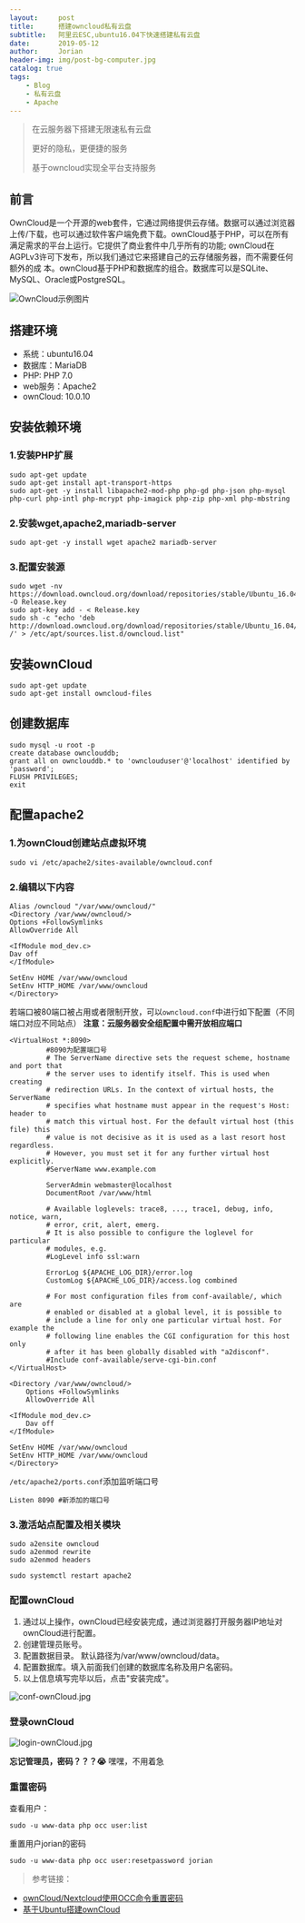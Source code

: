 ```yaml
---
layout:     post
title:      搭建owncloud私有云盘
subtitle:   阿里云ESC,ubuntu16.04下快速搭建私有云盘
date:       2019-05-12
author:     Jorian
header-img: img/post-bg-computer.jpg
catalog: true
tags:
    - Blog
    - 私有云盘
    - Apache
---
```


>在云服务器下搭建无限速私有云盘
>
>更好的隐私，更便捷的服务
>
>基于owncloud实现全平台支持服务

## 前言

OwnCloud是一个开源的web套件，它通过网络提供云存储。数据可以通过浏览器上传/下载，也可以通过软件客户端免费下载。ownCloud基于PHP，可以在所有满足需求的平台上运行。它提供了商业套件中几乎所有的功能; ownCloud在AGPLv3许可下发布，所以我们通过它来搭建自己的云存储服务器，而不需要任何额外的成
本。ownCloud基于PHP和数据库的组合。数据库可以是SQLite、MySQL、Oracle或PostgreSQL。


![OwnCloud示例图片](https://i.loli.net/2019/05/12/5cd7f165d884d.png)



## 搭建环境

- 系统：ubuntu16.04
- 数据库：MariaDB
- PHP: PHP 7.0
- web服务：Apache2
- ownCloud: 10.0.10


## 安装依赖环境

### 1.安装PHP扩展

```
sudo apt-get update
sudo apt-get install apt-transport-https
sudo apt-get -y install libapache2-mod-php php-gd php-json php-mysql php-curl php-intl php-mcrypt php-imagick php-zip php-xml php-mbstring
```

### 2.安装wget,apache2,mariadb-server

```
sudo apt-get -y install wget apache2 mariadb-server 
```

### 3.配置安装源

```
sudo wget -nv https://download.owncloud.org/download/repositories/stable/Ubuntu_16.04/Release.key -O Release.key
sudo apt-key add - < Release.key 
sudo sh -c "echo 'deb http://download.owncloud.org/download/repositories/stable/Ubuntu_16.04/ /' > /etc/apt/sources.list.d/owncloud.list"
```


## 安装ownCloud

```
sudo apt-get update
sudo apt-get install owncloud-files
```


## 创建数据库

```
sudo mysql -u root -p
create database ownclouddb;
grant all on ownclouddb.* to 'ownclouduser'@'localhost' identified by 'password';
FLUSH PRIVILEGES;
exit
```

## 配置apache2

### 1.为ownCloud创建站点虚拟环境

```
sudo vi /etc/apache2/sites-available/owncloud.conf
```

### 2.编辑以下内容

```
Alias /owncloud "/var/www/owncloud/"
<Directory /var/www/owncloud/>
Options +FollowSymlinks
AllowOverride All

<IfModule mod_dev.c>
Dav off 
</IfModule>

SetEnv HOME /var/www/owncloud
SetEnv HTTP_HOME /var/www/owncloud
</Directory>
```
若端口被80端口被占用或者限制开放，可以`owncloud.conf`中进行如下配置（不同端口对应不同站点）
**注意：云服务器安全组配置中需开放相应端口**
```
<VirtualHost *:8090>
		 #8090为配置端口号
         # The ServerName directive sets the request scheme, hostname and port that
         # the server uses to identify itself. This is used when creating
         # redirection URLs. In the context of virtual hosts, the ServerName
         # specifies what hostname must appear in the request's Host: header to
         # match this virtual host. For the default virtual host (this file) this
         # value is not decisive as it is used as a last resort host regardless.
         # However, you must set it for any further virtual host explicitly.
         #ServerName www.example.com
 
         ServerAdmin webmaster@localhost
         DocumentRoot /var/www/html
 
         # Available loglevels: trace8, ..., trace1, debug, info, notice, warn,
         # error, crit, alert, emerg.
         # It is also possible to configure the loglevel for particular
         # modules, e.g.
         #LogLevel info ssl:warn
 
         ErrorLog ${APACHE_LOG_DIR}/error.log
         CustomLog ${APACHE_LOG_DIR}/access.log combined
 
         # For most configuration files from conf-available/, which are
         # enabled or disabled at a global level, it is possible to
         # include a line for only one particular virtual host. For example the
         # following line enables the CGI configuration for this host only
         # after it has been globally disabled with "a2disconf".
         #Include conf-available/serve-cgi-bin.conf
</VirtualHost>

<Directory /var/www/owncloud/>
	Options +FollowSymlinks
	AllowOverride All

<IfModule mod_dev.c>
	Dav off
</IfModule>
 
SetEnv HOME /var/www/owncloud
SetEnv HTTP_HOME /var/www/owncloud
</Directory>
```

`/etc/apache2/ports.conf`添加监听端口号

```
Listen 8090 #新添加的端口号
```

### 3.激活站点配置及相关模块

```
sudo a2ensite owncloud
sudo a2enmod rewrite
sudo a2enmod headers

sudo systemctl restart apache2
```


### 配置ownCloud

1. 通过以上操作，ownCloud已经安装完成，通过浏览器打开服务器IP地址对ownCloud进行配置。
2. 创建管理员账号。
3. 配置数据目录。 默认路径为/var/www/owncloud/data。
4. 配置数据库。填入前面我们创建的数据库名称及用户名密码。
5. 以上信息填写完毕以后，点击"安装完成"。

![conf-ownCloud.jpg](https://i.loli.net/2019/05/12/5cd7fa302be35.jpg)


### 登录ownCloud

![login-ownCloud.jpg](https://i.loli.net/2019/05/12/5cd7faa7c16b3.jpg)


**忘记管理员，密码？？？😭**
嘿嘿，不用着急

### 重置密码

查看用户：
```
sudo -u www-data php occ user:list
```
重置用户jorian的密码
```
sudo -u www-data php occ user:resetpassword jorian
```



> 参考链接：
- [ownCloud/Nextcloud使用OCC命令重置密码](https://www.orgleaf.com/2147.html)
- [基于Ubuntu搭建ownCloud](https://www.kclouder.cn/ubuntu-owncloud/)
